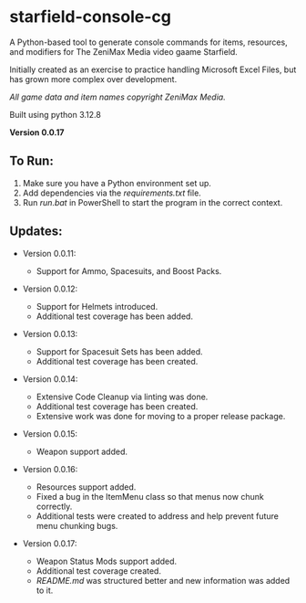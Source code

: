 # starfield-console-cg
A Python-based tool to generate console commands for items, resources, and modifiers for The ZeniMax Media video gaame Starfield.

Initially created as an exercise to practice handling Microsoft Excel Files, but has grown more complex over development.

_All game data and item names copyright ZeniMax Media._

Built using python 3.12.8

**Version 0.0.17**

## To Run:

1. Make sure you have a Python environment set up.
2. Add dependencies via the _requirements.txt_ file.
3. Run _run.bat_ in PowerShell to start the program in the correct context. 


## Updates:

- Version 0.0.11: 
    - Support for Ammo, Spacesuits, and Boost Packs.

- Version 0.0.12: 
    - Support for Helmets introduced.
    - Additional test coverage has been added.

- Version 0.0.13: 
    - Support for Spacesuit Sets has been added.
    - Additional test coverage has been created.

- Version 0.0.14:
    - Extensive Code Cleanup via linting was done.
    - Additional test coverage has been created.
    - Extensive work was done for moving to a proper release package.

- Version 0.0.15: 
    - Weapon support added.

- Version 0.0.16:
    - Resources support added.
    - Fixed a bug in the ItemMenu class so that menus now chunk correctly.
    - Additional tests were created to address and help prevent future menu chunking bugs.

- Version 0.0.17:
    - Weapon Status Mods support added.
    - Additional test coverage created.
    - _README.md_ was structured better and new information was added to it.